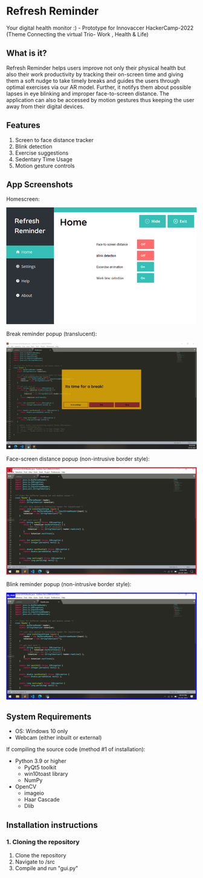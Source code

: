 # Refresh Reminder 
Your digital health monitor :) - Prototype for Innovaccer HackerCamp-2022 (Theme Connecting the virtual Trio- Work , Health & Life)


## What is it?

Refresh Reminder helps users improve not only their physical health but also their work productivity by tracking their on-screen time and giving them a soft nudge to take timely breaks and guides the users through optimal exercises via our AR model. Further, it notifys them about possible lapses in eye blinking and improper face-to-screen distance. The application can also be accessed by motion gestures thus keeping the user away from their digital devices. 

## Features

1. Screen to face distance tracker
2. Blink detection
3. Exercise suggestions
4. Sedentary Time Usage
5. Motion gesture controls

## App Screenshots

Homescreen:

![Alt text](screenshots/ss.png?raw=true "Title")

Break reminder popup (translucent):

![Alt text](screenshots/ss4.png?raw=true "Title")

Face-screen distance popup (non-intrusive border style):

![Alt text](screenshots/ss5.png?raw=true "Title")

Blink reminder popup (non-intrusive border style):

![Alt text](screenshots/ss6.png?raw=true "Title")

## System Requirements
- OS: Windows 10 only
- Webcam (either inbuilt or external)

If compiling the source code (method #1 of installation):
- Python 3.9 or higher
	- PyQt5 toolkit
	- win10toast library
	- NumPy
- OpenCV
	- imageio
	- Haar Cascade
	- Dlib

## Installation instructions

### 1. Cloning the repository
1. Clone the repository
2. Navigate to /src
3. Compile and run "gui.py"

